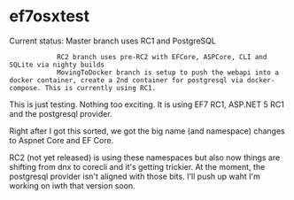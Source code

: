 # ef7osxtest

Current status: Master branch uses RC1 and PostgreSQL   

                RC2 branch uses pre-RC2 with EFCore, ASPCore, CLI and SQLite via nighty builds
                MovingToDocker branch is setup to push the webapi into a docker container, create a 2nd container for postgresql via docker-compose. This is currently using RC1.
                
This is just testing. Nothing too exciting. It is using EF7 RC1, ASP.NET 5 RC1 and the postgresql provider.

Right after I got this sorted, we got the big name (and namespace) changes to Aspnet Core and EF Core. 

RC2 (not yet released) is using these namespaces but also now things are shifting from dnx to corecli and it's getting trickier. At the moment, the postgresql provider isn't aligned with those bits. I'll push up waht I'm working on iwth that version soon.
